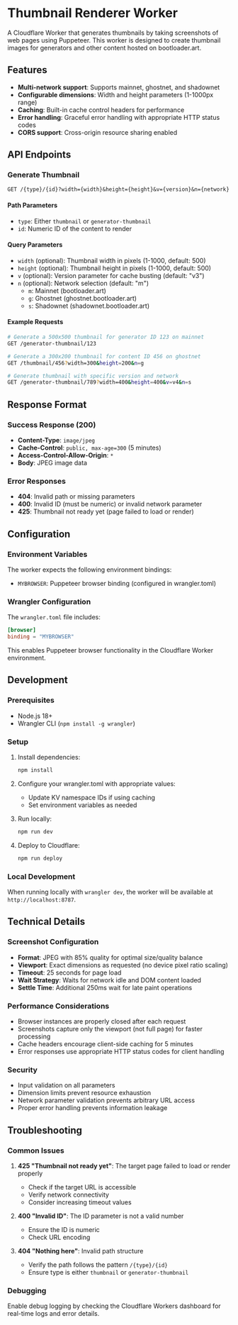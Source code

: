# Thumbnail Renderer Worker

A Cloudflare Worker that generates thumbnails by taking screenshots of web pages using Puppeteer. This worker is designed to create thumbnail images for generators and other content hosted on bootloader.art.

## Features

- **Multi-network support**: Supports mainnet, ghostnet, and shadownet
- **Configurable dimensions**: Width and height parameters (1-1000px range)
- **Caching**: Built-in cache control headers for performance
- **Error handling**: Graceful error handling with appropriate HTTP status codes
- **CORS support**: Cross-origin resource sharing enabled

## API Endpoints

### Generate Thumbnail

```
GET /{type}/{id}?width={width}&height={height}&v={version}&n={network}
```

#### Path Parameters

- `type`: Either `thumbnail` or `generator-thumbnail`
- `id`: Numeric ID of the content to render

#### Query Parameters

- `width` (optional): Thumbnail width in pixels (1-1000, default: 500)
- `height` (optional): Thumbnail height in pixels (1-1000, default: 500)
- `v` (optional): Version parameter for cache busting (default: "v3")
- `n` (optional): Network selection (default: "m")
  - `m`: Mainnet (bootloader.art)
  - `g`: Ghostnet (ghostnet.bootloader.art)
  - `s`: Shadownet (shadownet.bootloader.art)

#### Example Requests

```bash
# Generate a 500x500 thumbnail for generator ID 123 on mainnet
GET /generator-thumbnail/123

# Generate a 300x200 thumbnail for content ID 456 on ghostnet
GET /thumbnail/456?width=300&height=200&n=g

# Generate thumbnail with specific version and network
GET /generator-thumbnail/789?width=400&height=400&v=v4&n=s
```

## Response Format

### Success Response (200)

- **Content-Type**: `image/jpeg`
- **Cache-Control**: `public, max-age=300` (5 minutes)
- **Access-Control-Allow-Origin**: `*`
- **Body**: JPEG image data

### Error Responses

- **404**: Invalid path or missing parameters
- **400**: Invalid ID (must be numeric) or invalid network parameter
- **425**: Thumbnail not ready yet (page failed to load or render)

## Configuration

### Environment Variables

The worker expects the following environment bindings:

- `MYBROWSER`: Puppeteer browser binding (configured in wrangler.toml)

### Wrangler Configuration

The `wrangler.toml` file includes:

```toml
[browser]
binding = "MYBROWSER"
```

This enables Puppeteer browser functionality in the Cloudflare Worker environment.

## Development

### Prerequisites

- Node.js 18+
- Wrangler CLI (`npm install -g wrangler`)

### Setup

1. Install dependencies:
   ```bash
   npm install
   ```

2. Configure your wrangler.toml with appropriate values:
   - Update KV namespace IDs if using caching
   - Set environment variables as needed

3. Run locally:
   ```bash
   npm run dev
   ```

4. Deploy to Cloudflare:
   ```bash
   npm run deploy
   ```

### Local Development

When running locally with `wrangler dev`, the worker will be available at `http://localhost:8787`.

## Technical Details

### Screenshot Configuration

- **Format**: JPEG with 85% quality for optimal size/quality balance
- **Viewport**: Exact dimensions as requested (no device pixel ratio scaling)
- **Timeout**: 25 seconds for page load
- **Wait Strategy**: Waits for network idle and DOM content loaded
- **Settle Time**: Additional 250ms wait for late paint operations

### Performance Considerations

- Browser instances are properly closed after each request
- Screenshots capture only the viewport (not full page) for faster processing
- Cache headers encourage client-side caching for 5 minutes
- Error responses use appropriate HTTP status codes for client handling

### Security

- Input validation on all parameters
- Dimension limits prevent resource exhaustion
- Network parameter validation prevents arbitrary URL access
- Proper error handling prevents information leakage

## Troubleshooting

### Common Issues

1. **425 "Thumbnail not ready yet"**: The target page failed to load or render properly
   - Check if the target URL is accessible
   - Verify network connectivity
   - Consider increasing timeout values

2. **400 "Invalid ID"**: The ID parameter is not a valid number
   - Ensure the ID is numeric
   - Check URL encoding

3. **404 "Nothing here"**: Invalid path structure
   - Verify the path follows the pattern `/{type}/{id}`
   - Ensure type is either `thumbnail` or `generator-thumbnail`

### Debugging

Enable debug logging by checking the Cloudflare Workers dashboard for real-time logs and error details.
